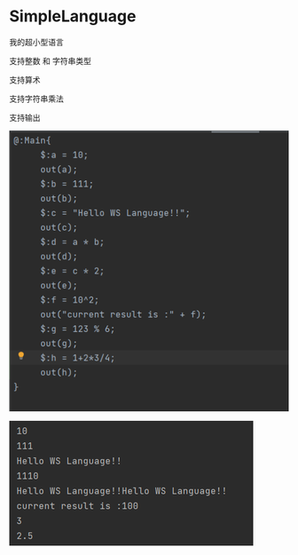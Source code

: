 # SimpleLanguage
我的超小型语言

支持整数 和 字符串类型

支持算术

支持字符串乘法

支持输出

![Image text](https://github.com/TheKingShun/SimpleLanguage/blob/main/%406%7B%5D%5B0EKE%60%25IZ%25TZ04CVHVB.png)

![Image text](https://github.com/TheKingShun/SimpleLanguage/blob/main/}OLINTT8~QE%B~[@4ZP_L{D.png)
